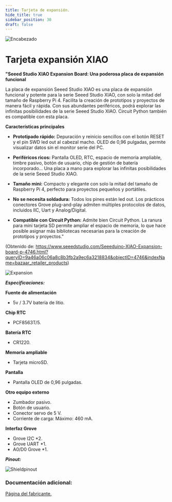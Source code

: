 ```yaml
---
title: Tarjeta de expansión.
hide_title: true
sidebar_position: 30
draft: false
---
```

![Encabezado](https://firebasestorage.googleapis.com/v0/b/modulo-b3e1a.appspot.com/o/General%2Fimagenes%2Flogo%20sena%202.png?alt=media&token=f8400ade-f50e-4175-8ff1-d69a8bc9a180&_gl=1*1b8f15f*_ga*MTE3MTQwMjUxOS4xNjk2MjYzMDI3*_ga_CW55HF8NVT*MTY5NjI3NDM1NS4yLjEuMTY5NjI3NTE4My4zMS4wLjA.)

# **Tarjeta expansión XIAO**

**"Seeed Studio XIAO Expansion Board: Una poderosa placa de expansión funcional**

La placa de expansión Seeed Studio XIAO es una placa de expansión funcional y potente para la serie Seeed Studio XIAO, con solo la mitad del tamaño de Raspberry Pi 4. Facilita la creación de prototipos y proyectos de manera fácil y rápida. Con sus abundantes periféricos, podrá explorar las infinitas posibilidades de la serie Seeed Studio XIAO. Circuit Python también es compatible con esta placa.

**Características principales**

* **Prototipado rápido:** Depuración y reinicio sencillos con el botón RESET y el pin SWD led out al cabezal macho. OLED de 0,96 pulgadas, permite visualizar datos sin el monitor serie del PC.

* **Periféricos ricos:** Pantalla OLED, RTC, espacio de memoria ampliable, timbre pasivo, botón de usuario, chip de gestión de batería incorporado... Una placa a mano para explorar las infinitas posibilidades de la serie Seeed Studio XIAO.

* **Tamaño mini:** Compacto y elegante con solo la mitad del tamaño de Raspberry Pi 4, perfecto para proyectos pequeños y portátiles.

* **No se necesita soldadura:** Todos los pines están led out. Los prácticos conectores Grove plug-and-play admiten múltiples protocolos de datos, incluidos IIC, Uart y Analog/Digital.

* **Compatible con Circuit Python:** Admite bien Circuit Python. La ranura para mini tarjeta SD permite ampliar el espacio de memoria, lo que hace posible asignar más bibliotecas necesarias para la creación de prototipos y proyectos."

(Obtenido de: https://www.seeedstudio.com/Seeeduino-XIAO-Expansion-board-p-4746.html?queryID=9a46a06c06a8c8b3fb2a9ec6a3218834&objectID=4746&indexName=bazaar_retailer_products)

![Expansion](https://firebasestorage.googleapis.com/v0/b/modulo-b3e1a.appspot.com/o/General%2Fimagenes%2FRepositorio%2Fexpansionboardxiao.jpg?alt=media&token=93a29972-a54c-4900-a72e-492374669eab)

***Especificaciones:***

**Fuente de alimentación**

* 5v / 3.7V batería de litio.

**Chip RTC**
* PCF8563T/5.

**Batería RTC**
* CR1220.

**Memoria ampliable**
* Tarjeta microSD.

**Pantalla**
* Pantalla OLED de 0,96 pulgadas.

**Otro equipo externo**

* Zumbador pasivo.
* Botón de usuario.
* Conector servo de 5 V.
* Corriente de carga: Máximo: 460 mA.

**Interfaz Grove**

* Grove I2C *2.
* Grove UART *1.
* A0/D0 Grove *1.

***Pinout:***

![Shieldpinout](https://firebasestorage.googleapis.com/v0/b/modulo-b3e1a.appspot.com/o/General%2Fimagenes%2FRepositorio%2Fexpansionboardpinout.png?alt=media&token=916befa6-b201-41b5-8e08-a002b96c4d89)

### Documentación adicional:

[Página del fabricante.](https://www.seeedstudio.com/Seeeduino-XIAO-Expansion-board-p-4746.html?queryID=9a46a06c06a8c8b3fb2a9ec6a3218834&objectID=4746&indexName=bazaar_retailer_products)
